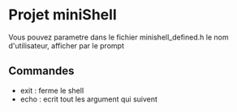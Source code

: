 # Projet miniShell

Vous pouvez parametre dans le fichier minishell_defined.h le nom d'utilisateur, afficher par le prompt

## Commandes

 * exit : ferme le shell
 * echo : ecrit tout les argument qui suivent
